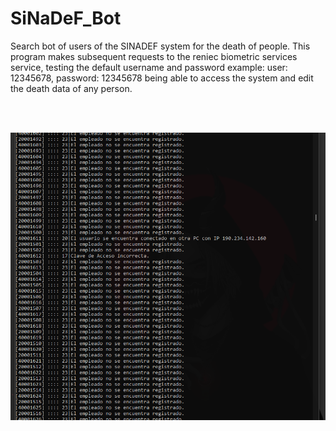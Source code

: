 # SiNaDeF_Bot
Search bot of users of the SINADEF system for the death of people.
This program makes subsequent requests to the reniec biometric services service, testing the default username and password
example: user: 12345678, password: 12345678
being able to access the system and edit the death data of any person.

<br/>
</br>
<p align="center">
<img src="https://github.com/Monkey-hk4/SiNaDeF_Bot/blob/main/img_programa.png" title="bot Sinadef">
</p>
<br/>
